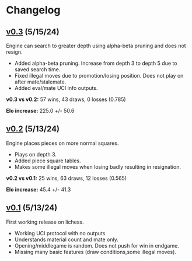 # Changelog

## [v0.3](https://github.com/joey-bednar/annie/tree/v0.3) (5/15/24)

Engine can search to greater depth using alpha-beta pruning and does not resign.

- Added alpha-beta pruning. Increase from depth 3 to depth 5 due to saved search time.
- Fixed illegal moves due to promotion/losing position. Does not play on after mate/stalemate.
- Added eval/mate UCI info outputs.

**v0.3 vs v0.2:** 57 wins, 43 draws, 0 losses (0.785)

**Elo increase:** 225.0 +/- 50.6

## [v0.2](https://github.com/joey-bednar/annie/tree/v0.2) (5/13/24)

Engine places pieces on more normal squares.

- Plays on depth 3.
- Added piece square tables.
- Makes some illegal moves when losing badly resulting in resignation.

**v0.2 vs v0.1:** 25 wins, 63 draws, 12 losses (0.565)

**Elo increase:** 45.4 +/- 41.3

## [v0.1](https://github.com/joey-bednar/annie/tree/v0.1) (5/13/24)

First working release on lichess. 

- Working UCI protocol with no outputs
- Understands material count and mate only.
- Opening/middlegame is random. Does not push for win in endgame.
- Missing many basic features (draw conditions,some illegal moves).

